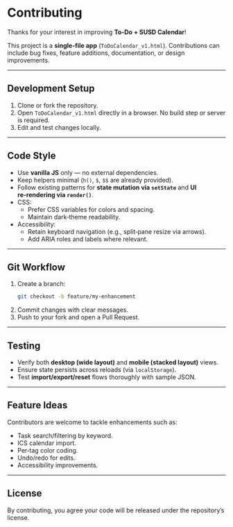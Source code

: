 # Contributing

Thanks for your interest in improving **To‑Do + SUSD Calendar**!

This project is a **single‑file app** (`ToDoCalendar_v1.html`). Contributions can include bug fixes, feature additions, documentation, or design improvements.

---

## Development Setup

1. Clone or fork the repository.
2. Open `ToDoCalendar_v1.html` directly in a browser. No build step or server is required.
3. Edit and test changes locally.

---

## Code Style

- Use **vanilla JS** only — no external dependencies.
- Keep helpers minimal (`h()`, `$`, `$$` are already provided).
- Follow existing patterns for **state mutation via `setState`** and **UI re‑rendering via `render()`**.
- CSS:
  - Prefer CSS variables for colors and spacing.
  - Maintain dark‑theme readability.
- Accessibility:
  - Retain keyboard navigation (e.g., split‑pane resize via arrows).
  - Add ARIA roles and labels where relevant.

---

## Git Workflow

1. Create a branch:  
   ```bash
   git checkout -b feature/my-enhancement
   ```
2. Commit changes with clear messages.
3. Push to your fork and open a Pull Request.

---

## Testing

- Verify both **desktop (wide layout)** and **mobile (stacked layout)** views.
- Ensure state persists across reloads (via `localStorage`).
- Test **import/export/reset** flows thoroughly with sample JSON.

---

## Feature Ideas

Contributors are welcome to tackle enhancements such as:
- Task search/filtering by keyword.
- ICS calendar import.
- Per‑tag color coding.
- Undo/redo for edits.
- Accessibility improvements.

---

## License

By contributing, you agree your code will be released under the repository’s license.
